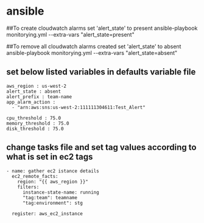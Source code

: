 # ansible

##To create cloudwatch alarms set 'alert_state' to present
ansible-playbook monitorying.yml --extra-vars "alert_state=present"

##To remove all cloudwatch alarms created set 'alert_state' to absent
ansible-playbook monitorying.yml --extra-vars "alert_state=absent"

set below listed variables in defaults variable file
-----------------------------------------------------

	aws_region : us-west-2
	alert_state : absent
	alert_prefix : team-name
	app_alarm_action :
	  - "arn:aws:sns:us-west-2:111111304611:Test_Alert"

	cpu_threshold : 75.0
	memory_threshold : 75.0
	disk_threshold : 75.0

change tasks file and set tag values according to what is set in ec2 tags
------------------------------------------------------------------------

	- name: gather ec2 istance details
	  ec2_remote_facts:
	    region: "{{ aws_region }}"
	    filters:
	      instance-state-name: running
	      "tag:team": teamname
	      "tag:environment": stg

	  register: aws_ec2_instance




